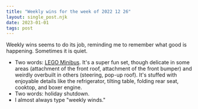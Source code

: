 ```yaml
---
title: "Weekly wins for the week of 2022 12 26"
layout: single_post.njk
date: 2023-01-01
tags: post
---
```


Weekly wins seems to do its job, reminding me to remember what good is happening. Sometimes it is quiet.
- Two words: [LEGO Minibus](https://www.lego.com/en-us/product/volkswagen-t2-camper-van-10279). It's a super fun set, though delicate in some areas (attachment of the front roof, attachment of the front bumper) and weirdly overbuilt in others (steering, pop-up roof). It's stuffed with enjoyable details like the refrigerator, tilting table, folding rear seat, cooktop, and boxer engine.
- Two words: holiday shutdown.
- I almost always type "weekly winds."
